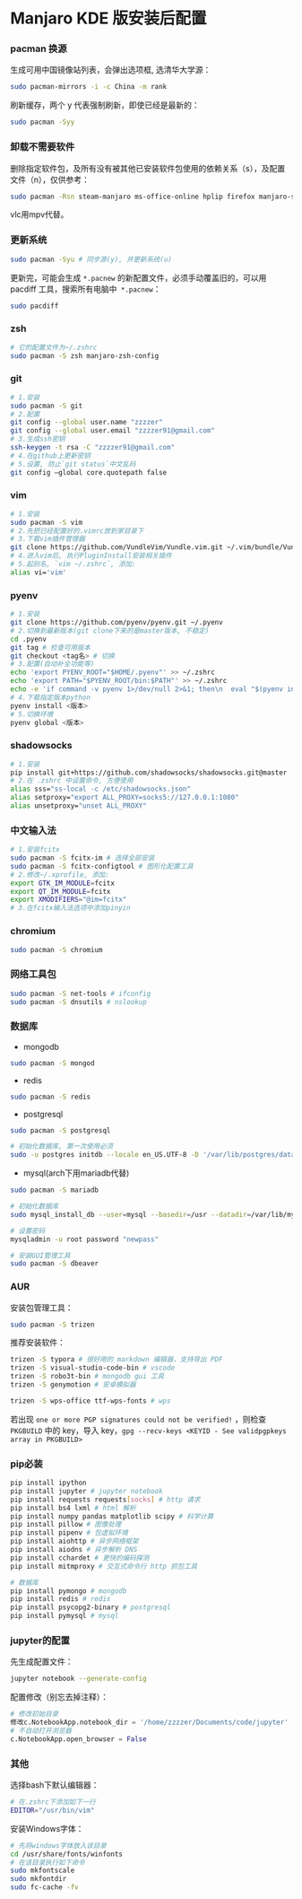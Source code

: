 # Manjaro KDE 版安装后配置

### pacman 换源

生成可用中国镜像站列表，会弹出选项框, 选清华大学源：

```bash
sudo pacman-mirrors -i -c China -m rank
```

刷新缓存，两个 y 代表强制刷新，即使已经是最新的：

```bash
sudo pacman -Syy
```

### 卸载不需要软件

删除指定软件包，及所有没有被其他已安装软件包使用的依赖关系（s），及配置文件（n），仅供参考：

```bash
sudo pacman -Rsn steam-manjaro ms-office-online hplip firefox manjaro-settings-manager-knotifier octopi-notifier-frameworks manjaro-hello manjaro-documentation-en konversation thunderbird kget cantata vlc bluedevil pulseaudio-bluetooth kwalletmanager kwallet-pam user-manager
```

vlc用mpv代替。

### 更新系统

```bash
sudo pacman -Syu # 同步源(y), 并更新系统(u)
```

更新完，可能会生成 `*.pacnew` 的新配置文件，必须手动覆盖旧的，可以用 pacdiff 工具，搜索所有电脑中` *.pacnew`：

```bash
sudo pacdiff
```

### zsh

```bash
# 它的配置文件为~/.zshrc
sudo pacman -S zsh manjaro-zsh-config
```

### git

```bash
# 1.安装
sudo pacman -S git
# 2.配置
git config --global user.name "zzzzer"
git config --global user.email "zzzzer91@gmail.com"
# 3.生成ssh密钥
ssh-keygen -t rsa -C "zzzzer91@gmail.com"
# 4.在github上更新密钥
# 5.设置, 防止`git status`中文乱码
git config –global core.quotepath false 
```

### vim

```bash
# 1.安装
sudo pacman -S vim 
# 2.先把已经配置好的.vimrc放到家目录下
# 3.下载vim插件管理器
git clone https://github.com/VundleVim/Vundle.vim.git ~/.vim/bundle/Vundle.vim
# 4.进入vim后, 执行PluginInstall安装相关插件
# 5.起别名, `vim ~/.zshrc`, 添加:
alias vi='vim' 
```

### pyenv

``` bash
# 1.安装
git clone https://github.com/pyenv/pyenv.git ~/.pyenv
# 2.切换到最新版本(git clone下来的是master版本, 不稳定)
cd .pyenv
git tag # 检查可用版本
git checkout <tag名> # 切换
# 3.配置(自动补全功能等)
echo 'export PYENV_ROOT="$HOME/.pyenv"' >> ~/.zshrc
echo 'export PATH="$PYENV_ROOT/bin:$PATH"' >> ~/.zshrc
echo -e 'if command -v pyenv 1>/dev/null 2>&1; then\n  eval "$(pyenv init -)"\nfi' >> ~/.zshrc
# 4.下载指定版本python
pyenv install <版本>
# 5.切换环境
pyenv global <版本>
```

### shadowsocks

```bash
# 1.安装
pip install git+https://github.com/shadowsocks/shadowsocks.git@master
# 2.在 .zshrc 中设置命令, 方便使用
alias sss="ss-local -c /etc/shadowsocks.json"
alias setproxy="export ALL_PROXY=socks5://127.0.0.1:1080"
alias unsetproxy="unset ALL_PROXY"
```

### 中文输入法

```bash
# 1.安装fcitx
sudo pacman -S fcitx-im # 选择全部安装
sudo pacman -S fcitx-configtool # 图形化配置工具
# 2.修改~/.xprofile, 添加:
export GTK_IM_MODULE=fcitx
export QT_IM_MODULE=fcitx
export XMODIFIERS="@im=fcitx"
# 3.在fcitx输入法选项中添加pinyin
```

### chromium

```bash
sudo pacman -S chromium
```

### 网络工具包

```bash
sudo pacman -S net-tools # ifconfig
sudo pacman -S dnsutils # nslookup
```

### 数据库

- mongodb

```bash
sudo pacman -S mongod
```

- redis

```bash
sudo pacman -S redis
```

- postgresql

```bash
sudo pacman -S postgresql

# 初始化数据库, 第一次使用必须
sudo -u postgres initdb --locale en_US.UTF-8 -D '/var/lib/postgres/data'
```

- mysql(arch下用mariadb代替)

```bash
sudo pacman -S mariadb

# 初始化数据库
sudo mysql_install_db --user=mysql --basedir=/usr --datadir=/var/lib/mysql

# 设置密码
mysqladmin -u root password "newpass"

# 安装GUI管理工具
sudo pacman -S dbeaver
```

### AUR

安装包管理工具：

```bash
sudo pacman -S trizen
```

推荐安装软件：

```bash
trizen -S typora # 很好用的 markdown 编辑器，支持导出 PDF
trizen -S visual-studio-code-bin # vscode
trizen -S robo3t-bin # mongodb gui 工具
trizen -S genymotion # 安卓模拟器

trizen -S wps-office ttf-wps-fonts # wps
```

若出现 `one or more PGP signatures could not be verified!` ，则检查 `PKGBUILD` 中的 key，导入 key，`gpg --recv-keys <KEYID - See validpgpkeys array in PKGBUILD>`

### pip必装

```bash
pip install ipython
pip install jupyter # jupyter notebook
pip install requests requests[socks] # http 请求
pip install bs4 lxml # html 解析
pip install numpy pandas matplotlib scipy # 科学计算
pip install pillow # 图像处理
pip install pipenv # 包虚拟环境
pip install aiohttp # 异步网络框架
pip install aiodns # 异步解析 DNS
pip install cchardet # 更快的编码探测
pip install mitmproxy # 交互式命令行 http 抓包工具

# 数据库
pip install pymongo # mongodb
pip install redis # redis
pip install psycopg2-binary # postgresql
pip install pymysql # mysql
```

### jupyter的配置

先生成配置文件：

```bash
jupyter notebook --generate-config
```

配置修改（别忘去掉注释）：

```python
# 修改初始目录
修改c.NotebookApp.notebook_dir = '/home/zzzzer/Documents/code/jupyter'
# 不自动打开浏览器
c.NotebookApp.open_browser = False
```

### 其他

选择bash下默认编辑器：

```bash
# 在.zshrc下添加如下一行
EDITOR="/usr/bin/vim"
```

安装Windows字体：

```bash
# 先将windows字体放入该目录
cd /usr/share/fonts/winfonts
# 在该目录执行如下命令
sudo mkfontscale
sudo mkfontdir
sudo fc-cache -fv
```

